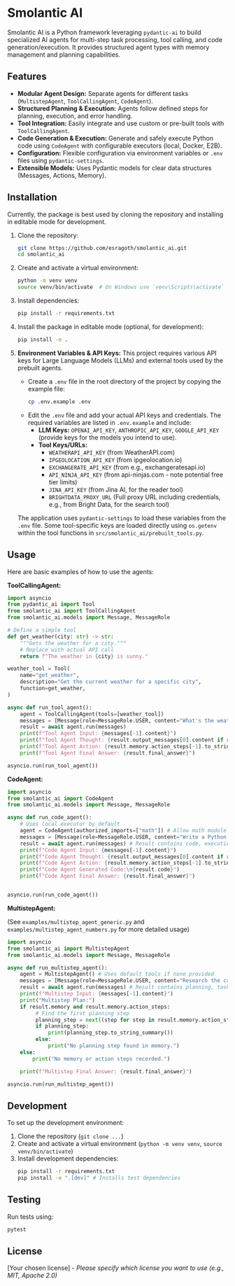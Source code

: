 # Smolantic AI

Smolantic AI is a Python framework leveraging `pydantic-ai` to build specialized AI agents for multi-step task processing, tool calling, and code generation/execution. It provides structured agent types with memory management and planning capabilities.

## Features

*   **Modular Agent Design:** Separate agents for different tasks (`MultistepAgent`, `ToolCallingAgent`, `CodeAgent`).
*   **Structured Planning & Execution:** Agents follow defined steps for planning, execution, and error handling.
*   **Tool Integration:** Easily integrate and use custom or pre-built tools with `ToolCallingAgent`.
*   **Code Generation & Execution:** Generate and safely execute Python code using `CodeAgent` with configurable executors (local, Docker, E2B).
*   **Configuration:** Flexible configuration via environment variables or `.env` files using `pydantic-settings`.
*   **Extensible Models:** Uses Pydantic models for clear data structures (Messages, Actions, Memory).

## Installation

Currently, the package is best used by cloning the repository and installing in editable mode for development.

1.  Clone the repository:
    ```bash
    git clone https://github.com/esragoth/smolantic_ai.git
    cd smolantic_ai
    ```
2.  Create and activate a virtual environment:
    ```bash
    python -m venv venv
    source venv/bin/activate  # On Windows use `venv\Scripts\activate`
    ```
3.  Install dependencies:
    ```bash
    pip install -r requirements.txt
    ```
4.  Install the package in editable mode (optional, for development):
    ```bash
    pip install -e .
    ```
5.  **Environment Variables & API Keys:**
    This project requires various API keys for Large Language Models (LLMs) and external tools used by the prebuilt agents.
    
    *   Create a `.env` file in the root directory of the project by copying the example file:
        ```bash
        cp .env.example .env
        ```
    *   Edit the `.env` file and add your actual API keys and credentials. The required variables are listed in `.env.example` and include:
        *   **LLM Keys:** `OPENAI_API_KEY`, `ANTHROPIC_API_KEY`, `GOOGLE_API_KEY` (provide keys for the models you intend to use).
        *   **Tool Keys/URLs:**
            *   `WEATHERAPI_API_KEY` (from WeatherAPI.com)
            *   `IPGEOLOCATION_API_KEY` (from ipgeolocation.io)
            *   `EXCHANGERATE_API_KEY` (from e.g., exchangeratesapi.io)
            *   `API_NINJA_API_KEY` (from api-ninjas.com - note potential free tier limits)
            *   `JINA_API_KEY` (from Jina AI, for the reader tool)
            *   `BRIGHTDATA_PROXY_URL` (Full proxy URL including credentials, e.g., from Bright Data, for the search tool)

    The application uses `pydantic-settings` to load these variables from the `.env` file. Some tool-specific keys are loaded directly using `os.getenv` within the tool functions in `src/smolantic_ai/prebuilt_tools.py`.

## Usage

Here are basic examples of how to use the agents:

**ToolCallingAgent:**

```python
import asyncio
from pydantic_ai import Tool
from smolantic_ai import ToolCallingAgent
from smolantic_ai.models import Message, MessageRole

# Define a simple tool
def get_weather(city: str) -> str:
    """Gets the weather for a city."""
    # Replace with actual API call
    return f"The weather in {city} is sunny."

weather_tool = Tool(
    name="get_weather",
    description="Get the current weather for a specific city",
    function=get_weather,
)

async def run_tool_agent():
    agent = ToolCallingAgent(tools=[weather_tool])
    messages = [Message(role=MessageRole.USER, content="What's the weather like in London?")]
    result = await agent.run(messages)
    print(f"Tool Agent Input: {messages[-1].content}")
    print(f"Tool Agent Thought: {result.output_messages[0].content if result.output_messages else 'N/A'}")
    print(f"Tool Agent Action: {result.memory.action_steps[-1].to_string_summary() if result.memory.action_steps else 'N/A'}")
    print(f"Tool Agent Final Answer: {result.final_answer}")

asyncio.run(run_tool_agent())
```

**CodeAgent:**

```python
import asyncio
from smolantic_ai import CodeAgent
from smolantic_ai.models import Message, MessageRole

async def run_code_agent():
    # Uses local executor by default
    agent = CodeAgent(authorized_imports=["math"]) # Allow math module
    messages = [Message(role=MessageRole.USER, content="Write a Python function to calculate the area of a circle given its radius.")]
    result = await agent.run(messages) # Result contains code, execution output, etc.
    print(f"Code Agent Input: {messages[-1].content}")
    print(f"Code Agent Thought: {result.output_messages[0].content if result.output_messages else 'N/A'}")
    print(f"Code Agent Action: {result.memory.action_steps[-1].to_string_summary() if result.memory.action_steps else 'N/A'}") # May not always have explicit action step if simple
    print(f"Code Agent Generated Code:\n{result.code}")
    print(f"Code Agent Final Answer: {result.final_answer}")


asyncio.run(run_code_agent())
```

**MultistepAgent:**

(See `examples/multistep_agent_generic.py` and `examples/multistep_agent_numbers.py` for more detailed usage)

```python
import asyncio
from smolantic_ai import MultistepAgent
from smolantic_ai.models import Message, MessageRole

async def run_multistep_agent():
    agent = MultistepAgent() # Uses default tools if none provided
    messages = [Message(role=MessageRole.USER, content="Research the capital of France and then find its population.")]
    result = await agent.run(messages) # Result contains planning, task steps, final answer, etc.
    print(f"Multistep Input: {messages[-1].content}")
    print("Multistep Plan:")
    if result.memory and result.memory.action_steps:
         # Find the first planning step
         planning_step = next((step for step in result.memory.action_steps if step.step_type == 'planning'), None)
         if planning_step:
             print(planning_step.to_string_summary())
         else:
             print("No planning step found in memory.")
    else:
        print("No memory or action steps recorded.")

    print(f"Multistep Final Answer: {result.final_answer}")

asyncio.run(run_multistep_agent())

```

## Development

To set up the development environment:

1.  Clone the repository (`git clone ...`)
2.  Create and activate a virtual environment (`python -m venv venv`, `source venv/bin/activate`)
3.  Install development dependencies:
    ```bash
    pip install -r requirements.txt
    pip install -e ".[dev]" # Installs test dependencies
    ```

## Testing

Run tests using:
```bash
pytest
```

## License

[Your chosen license] - *Please specify which license you want to use (e.g., MIT, Apache 2.0)* 